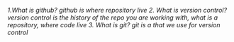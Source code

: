 *1.What is github?*
*github is where repository live*
*2. What is version control?* 
*version control is the history of the repo you are working with, what is a repository, where code live*
*3. What is git?*
*git is a that we use for version control*
